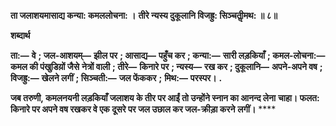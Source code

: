 **ता जलाशयमासाद्य कन्या: कमललोचना: ।** **तीरे न्यस्य दुकूलानि विजह्रु: सिञ्चतीॢमथ: ॥ ८॥** 

**शब्दार्थ** 

**ता:—** **वे** **; जल-आशयम्—** **झील पर** **; आसाद्य—** **पहुँच कर** **; कन्या:—** **सारी लड़कियाँ** **; कमल-लोचना:—** **कमल की पंखुडिय़ों जैसे** **नेत्रों वाली** **; तीरे—** **किनारे पर** **; न्यस्य—** **रख कर** **; दुकूलानि—** **अपने-अपने वष** **; विजह्रु:—** **खेलने लगीं** **; सिञ्चती:—** **जल फेंककर** **;** **मिथ:—** **परस्पर।** **.** 

**जब तरुणी, कमलनयनी लड़कियाँ जलाशय के तीर पर आईं तो उन्होंने स्नान का आनन्द लेना** **चाहा। फलत: किनारे पर अपने वष रखकर वे एक दूसरे पर जल उछाल कर जल-क्रीड़ा करने** **लगीं।** **** 